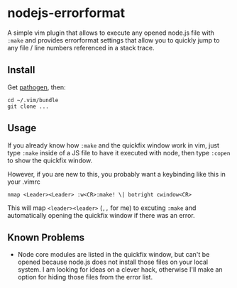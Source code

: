 # nodejs-errorformat

A simple vim plugin that allows to execute any opened node.js file with `:make`
and provides errorformat settings that allow you to quickly jump to any file /
line numbers referenced in a stack trace.

## Install

Get [pathogen][], then:

```
cd ~/.vim/bundle
git clone ...
```

## Usage

If you already know how `:make` and the quickfix window work in vim, just type
`:make` inside of a JS file to have it executed with node, then type `:copen`
to show the quickfix window.

However, if you are new to this, you probably want a keybinding like this in
your .vimrc

```
nmap <Leader><Leader> :w<CR>:make! \| botright cwindow<CR>
```
This will map `<leader><leader>` (`,,` for me) to excuting `:make` and
automatically opening the quickfix window if there was an error.

## Known Problems

* Node core modules are listed in the quickfix window, but can't be opened
  because node.js does not install those files on your local system. I am
  looking for ideas on a clever hack, otherwise I'll make an option for hiding
  those files from the error list.

[pathogen]: https://github.com/tpope/vim-pathogen
